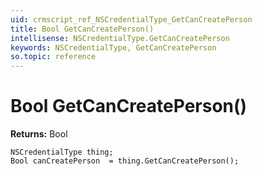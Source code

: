 ```yaml
---
uid: crmscript_ref_NSCredentialType_GetCanCreatePerson
title: Bool GetCanCreatePerson()
intellisense: NSCredentialType.GetCanCreatePerson
keywords: NSCredentialType, GetCanCreatePerson
so.topic: reference
---
```


# Bool GetCanCreatePerson()

**Returns:** Bool

```crmscript
NSCredentialType thing;
Bool canCreatePerson  = thing.GetCanCreatePerson();
```

